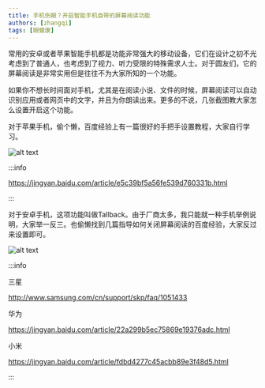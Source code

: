 ```yaml
---
title: 手机伤眼？开启智能手机自带的屏幕阅读功能
authors: [zhangqi]
tags: [眼健康]
---
```


常用的安卓或者苹果智能手机都是功能非常强大的移动设备，它们在设计之初不光考虑到了普通人，也考虑到了视力、听力受限的特殊需求人士。对于圆友们，它的屏幕阅读是非常实用但是往往不为大家所知的一个功能。

如果你不想长时间面对手机，尤其是在阅读小说、文件的时候，屏幕阅读可以自动识别应用或者网页中的文字，并且为你朗读出来。更多的不说，几张截图教大家怎么设置开启这个功能。

对于苹果手机，偷个懒，百度经验上有一篇很好的手把手设置教程，大家自行学习。

![alt text](/blog/assets/2018-07-27-手机伤眼？开启智能手机自带的屏幕阅读功能-1.png)

:::info

https://jingyan.baidu.com/article/e5c39bf5a56fe539d760331b.html

:::

对于安卓手机，这项功能叫做Tallback。由于厂商太多，我只能就一种手机举例说明，大家举一反三。也偷懒找到几篇指导如何关闭屏幕阅读的百度经验，大家反过来设置即可。

![alt text](/blog/assets/2018-07-27-手机伤眼？开启智能手机自带的屏幕阅读功能-2.png)

:::info

三星

http://www.samsung.com/cn/support/skp/faq/1051433

华为

https://jingyan.baidu.com/article/22a299b5ec75869e19376adc.html

小米

https://jingyan.baidu.com/article/fdbd4277c45acbb89e3f48d5.html

:::
